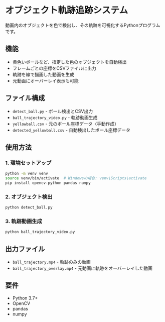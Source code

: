 # オブジェクト軌跡追跡システム

動画内のオブジェクトを色で検出し、その軌跡を可視化するPythonプログラムです。

## 機能

- 黄色いボールなど、指定した色のオブジェクトを自動検出
- フレームごとの座標をCSVファイルに出力
- 軌跡を線で描画した動画を生成
- 元動画にオーバーレイ表示も可能

## ファイル構成

- `detect_ball.py` - ボール検出とCSV出力
- `ball_trajectory_video.py` - 軌跡動画生成
- `yellowball.csv` - 元のボール座標データ（手動作成）
- `detected_yellowball.csv` - 自動検出したボール座標データ

## 使用方法

### 1. 環境セットアップ

```bash
python -m venv venv
source venv/bin/activate  # Windowsの場合: venv\Scripts\activate
pip install opencv-python pandas numpy
```

### 2. オブジェクト検出

```bash
python detect_ball.py
```

### 3. 軌跡動画生成

```bash
python ball_trajectory_video.py
```

## 出力ファイル

- `ball_trajectory.mp4` - 軌跡のみの動画
- `ball_trajectory_overlay.mp4` - 元動画に軌跡をオーバーレイした動画

## 要件

- Python 3.7+
- OpenCV
- pandas
- numpy
